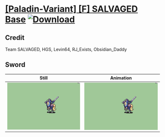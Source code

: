 # [\[Paladin-Variant\] \[F\] SALVAGED Base](./) [![Download](https://img.shields.io/badge/Download--red?style=social&logo=github)](https://minhaskamal.github.io/DownGit/#/home?url=https://github.com/Klokinator/FE-Repo/tree/main/Battle%20Animations%2FMounted%20-%20Cavs%2C%20Paladins%2C%20Rangers%2F%5BPaladin-Variant%5D%20%5BF%5D%20SALVAGED%20Base%2F1.%20Sword%20(RJ_Exists))

## Credit

Team SALVAGED, HGS, Levin64, RJ_Exists, Obsidian_Daddy

## Sword

| Still | Animation |
| :---: | :-------: |
| ![Sword still](./Sword_000.png) | ![Sword animation](./Sword.gif) |
